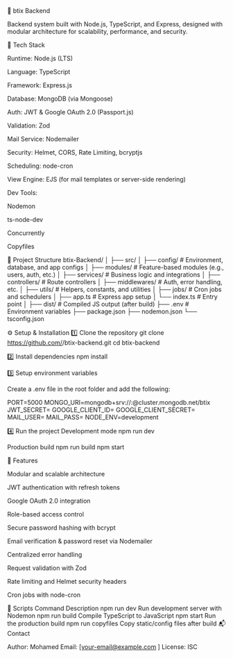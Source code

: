 🧩 btix Backend

Backend system built with Node.js, TypeScript, and Express, designed with modular architecture for scalability, performance, and security.

🚀 Tech Stack

Runtime: Node.js (LTS)

Language: TypeScript

Framework: Express.js

Database: MongoDB (via Mongoose)

Auth: JWT & Google OAuth 2.0 (Passport.js)

Validation: Zod

Mail Service: Nodemailer

Security: Helmet, CORS, Rate Limiting, bcryptjs

Scheduling: node-cron

View Engine: EJS (for mail templates or server-side rendering)

Dev Tools:

Nodemon

ts-node-dev

Concurrently

Copyfiles

📁 Project Structure
btix-Backend/
│
├── src/
│   ├── config/          # Environment, database, and app configs
│   ├── modules/         # Feature-based modules (e.g., users, auth, etc.)
│   ├── services/        # Business logic and integrations
│   ├── controllers/     # Route controllers
│   ├── middlewares/     # Auth, error handling, etc.
│   ├── utils/           # Helpers, constants, and utilities
│   ├── jobs/            # Cron jobs and schedulers
│   ├── app.ts           # Express app setup
│   └── index.ts         # Entry point
│
├── dist/                # Compiled JS output (after build)
├── .env                 # Environment variables
├── package.json
├── nodemon.json
└── tsconfig.json

⚙️ Setup & Installation
1️⃣ Clone the repository
git clone https://github.com/<your-username>/btix-backend.git
cd btix-backend

2️⃣ Install dependencies
npm install

3️⃣ Setup environment variables

Create a .env file in the root folder and add the following:

PORT=5000
MONGO_URI=mongodb+srv://<username>:<password>@cluster.mongodb.net/btix
JWT_SECRET=<your-secret>
GOOGLE_CLIENT_ID=<your-client-id>
GOOGLE_CLIENT_SECRET=<your-client-secret>
MAIL_USER=<your-email>
MAIL_PASS=<your-password>
NODE_ENV=development

4️⃣ Run the project
Development mode
npm run dev

Production build
npm run build
npm start

🔐 Features

Modular and scalable architecture

JWT authentication with refresh tokens

Google OAuth 2.0 integration

Role-based access control

Secure password hashing with bcrypt

Email verification & password reset via Nodemailer

Centralized error handling

Request validation with Zod

Rate limiting and Helmet security headers

Cron jobs with node-cron

🧰 Scripts
Command	Description
npm run dev	Run development server with Nodemon
npm run build	Compile TypeScript to JavaScript
npm start	Run the production build
npm run copyfiles	Copy static/config files after build
📬 Contact

Author: Mohamed
Email: [your-email@example.com
]
License: ISC

